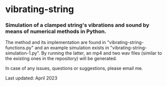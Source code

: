 # vibrating-string
### Simulation of a clamped string's vibrations and sound by means of numerical methods in Python.

The method and its implementation are found in "vibrating-string-functions.py" and an example simulation exists in "vibrating-string-simulation-1.py".
By running the latter, an mp4 and two wav files (similar to the existing ones in the repository) will be generated.

In case of any issues, questions or suggestions, please email me.

Last updated: April 2023
